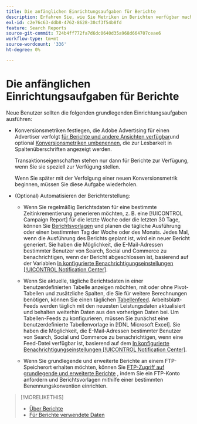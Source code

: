```yaml
---
title: Die anfänglichen Einrichtungsaufgaben für Berichte
description: Erfahren Sie, wie Sie Metriken in Berichten verfügbar machen und wie Sie Berichte automatisieren können.
exl-id: c2e76c63-ddb8-4762-8628-30cf3f54b8fd
feature: Search Reports
source-git-commit: 724b4ff772fa7d6dc0640d35a968d664707ceae6
workflow-type: tm+mt
source-wordcount: '336'
ht-degree: 0%

---
```


# Die anfänglichen Einrichtungsaufgaben für Berichte

Neue Benutzer sollten die folgenden grundlegenden Einrichtungsaufgaben ausführen:

* Konversionsmetriken festlegen, die Adobe Advertising für einen Advertiser verfolgt [für Berichte und andere Ansichten verfügbar](/help/search-social-commerce/admin/conversion-metrics/conversion-metric-edit-available.md)und optional [Konversionsmetriken umbenennen](/help/search-social-commerce/admin/conversion-metrics/conversion-metric-edit-display-name.md), die zur Lesbarkeit in Spaltenüberschriften angezeigt werden.

  Transaktionseigenschaften stehen nur dann für Berichte zur Verfügung, wenn Sie sie speziell zur Verfügung stellen.

  Wenn Sie später mit der Verfolgung einer neuen Konversionsmetrik beginnen, müssen Sie diese Aufgabe wiederholen.

* (Optional) Automatisieren der Berichterstellung:

   * Wenn Sie regelmäßig Berichtsdaten für eine bestimmte Zeitinkrementierung generieren möchten, z. B. eine [!UICONTROL Campaign Report] für die letzte Woche oder die letzten 30 Tage, können Sie [Berichtsvorlagen](/help/search-social-commerce/reports/automation/templates/template-about.md) und planen die tägliche Ausführung oder einen bestimmten Tag der Woche oder des Monats. Jedes Mal, wenn die Ausführung des Berichts geplant ist, wird ein neuer Bericht generiert. Sie haben die Möglichkeit, die E-Mail-Adressen bestimmter Benutzer von Search, Social und Commerce zu benachrichtigen, wenn der Bericht abgeschlossen ist, basierend auf der Variablen [In konfigurierte Benachrichtigungseinstellungen [!UICONTROL Notification Center]](/help/search-social-commerce/notifications/notification-about.md).

   * Wenn Sie aktuelle, tägliche Berichtsdaten in einer benutzerdefinierten Tabelle anzeigen möchten, mit oder ohne Pivot-Tabellen und zusätzliche Spalten, die Sie für weitere Berechnungen benötigen, können Sie einen täglichen [Tabellenfeed](/help/search-social-commerce/reports/automation/spreadsheet-feeds/spreadsheet-feed-about.md). Arbeitsblatt-Feeds werden täglich mit den neuesten Leistungsdaten aktualisiert und behalten weiterhin Daten aus den vorherigen Daten bei. Um Tabellen-Feeds zu konfigurieren, müssen Sie zunächst eine benutzerdefinierte Tabellenvorlage in [!DNL Microsoft Excel]. Sie haben die Möglichkeit, die E-Mail-Adressen bestimmter Benutzer von Search, Social und Commerce zu benachrichtigen, wenn eine Feed-Datei verfügbar ist, basierend auf dem [In konfigurierte Benachrichtigungseinstellungen [!UICONTROL Notification Center]](/help/search-social-commerce/notifications/notification-about.md).

   * Wenn Sie grundlegende und erweiterte Berichte an einem FTP-Speicherort erhalten möchten, können Sie [FTP-Zugriff auf grundlegende und erweiterte Berichte](/help/search-social-commerce/reports/automation/ftp-reports.md) , indem Sie ein FTP-Konto anfordern und Berichtsvorlagen mithilfe einer bestimmten Benennungskonvention einrichten.

>[!MORELIKETHIS]
>
>* [Über Berichte](report-about.md)
>* [Für Berichte verwendete Daten](data-used-for-reports.md)
